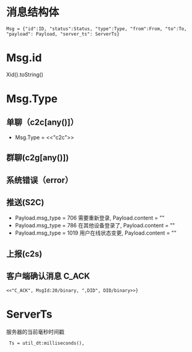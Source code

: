 
# 消息结构体
```
Msg = {"id":ID, "status":Status, "type":Type, "from":From, "to":To, "payload": Payload, "server_ts": ServerTs}
```

# Msg.id
Xid().toString()


# Msg.Type
## 单聊（c2c[any()]）
* Msg.Type = <<"c2c">>

## 群聊(c2g[any()])

## 系统错误（error）

## 推送(S2C)
* Payload.msg_type = 706 需要重新登录, Payload.content = ""
* Payload.msg_type = 786 在其他设备登录了, Payload.content = ""
* Payload.msg_type = 1019 用户在线状态变更, Payload.content = ""
## 上报(c2s)

## 客户端确认消息 C_ACK
```
<<"C_ACK", MsgId:20/binary, ",DID", DID/binary>>}
```

# ServerTs
服务器的当前毫秒时间戳
```
 Ts = util_dt:milliseconds(),
```
